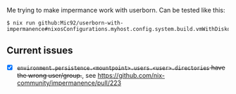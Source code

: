 Me trying to make impermance work with userborn.
Can be tested like this:

```
$ nix run github:Mic92/userborn-with-impermanence#nixosConfigurations.myhost.config.system.build.vmWithDisko
```

## Current issues

- [x] ~~`environment.persistence.<mountpoint>.users.<user>.directories` have the wrong user/group.~~, see https://github.com/nix-community/impermanence/pull/223

